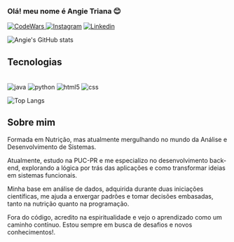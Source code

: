 ### Olá! meu nome é Angie Triana 😊

[![CodeWars](https://img.shields.io/badge/Codewars-B1361E?style=for-the-badge&logo=Codewars&logoColor=white)
](https://www.codewars.com/users/angieetriana)
[![Instagram](https://img.shields.io/badge/Instagram-E4405F?style=for-the-badge&logo=instagram&logoColor=white)](https://www.instagram.com/angieetriana/)
[![Linkedin](https://img.shields.io/badge/LinkedIn-0077B5?style=for-the-badge&logo=linkedin&logoColor=white)](www.linkedin.com/in/angieetriana)

![Angie's GitHub stats](https://github-readme-stats.vercel.app/api?username=angieetriana&show_icons=true&theme=transparent)

## Tecnologias

<div style="display: inline_block"><br/>
    <img align="center" alt="java" src=https://img.shields.io/badge/Java-ED8B00?style=for-the-badge&logo=openjdk&logoColor=white />
    <img align="center" alt="python" src=https://img.shields.io/badge/Python-3776AB?style=for-the-badge&logo=python&logoColor=white />
    <img align="center" alt="html5" src=https://img.shields.io/badge/HTML5-E34F26?style=for-the-badge&logo=html5&logoColor=white />
    <img align="center" alt="css" src=https://img.shields.io/badge/CSS3-1572B6?style=for-the-badge&logo=css3&logoColor=white />
   
    


![Top Langs](https://github-readme-stats.vercel.app/api/top-langs/?username=angieetriana&layout=compact)
 
## Sobre mim

Formada em Nutrição, mas atualmente mergulhando no mundo da Análise e Desenvolvimento de Sistemas. 

Atualmente, estudo na PUC-PR e me especializo no desenvolvimento back-end, explorando a lógica por trás das aplicações e como transformar ideias em sistemas funcionais. 

Minha base em análise de dados, adquirida durante duas iniciações científicas, me ajuda a enxergar padrões e tomar decisões embasadas, tanto na nutrição quanto na programação.

Fora do código, acredito na espiritualidade e vejo o aprendizado como um caminho contínuo. Estou sempre em busca de desafios e novos conhecimentos!.
